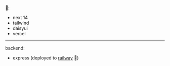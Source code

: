 🥞: 
- next 14
- tailwind 
- daisyui 
- vercel

---

backend: 
- express (deployed to [railway](https://portfolio-website-production-da49.up.railway.app/) 🚂)
